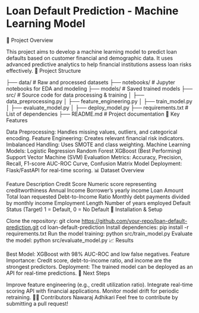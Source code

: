 
# Loan Default Prediction - Machine Learning Model

📌 Project Overview

This project aims to develop a machine learning model to predict loan defaults based on customer financial and demographic data. It uses advanced predictive analytics to help financial institutions assess loan risks effectively.
📂 Project Structure

├── data/                  # Raw and processed datasets
├── notebooks/             # Jupyter notebooks for EDA and modeling
├── models/                # Saved trained models
├── src/                   # Source code for data processing & training
│   ├── data_preprocessing.py
│   ├── feature_engineering.py
│   ├── train_model.py
│   ├── evaluate_model.py
│   ├── deploy_model.py
├── requirements.txt       # List of dependencies
├── README.md              # Project documentation
🚀 Key Features

Data Preprocessing: Handles missing values, outliers, and categorical encoding.
Feature Engineering: Creates relevant financial risk indicators.
Imbalanced Handling: Uses SMOTE and class weighting.
Machine Learning Models:
Logistic Regression
Random Forest
XGBoost (Best Performing)
Support Vector Machine (SVM)
Evaluation Metrics:
Accuracy, Precision, Recall, F1-score
AUC-ROC Curve, Confusion Matrix
Model Deployment: Flask/FastAPI for real-time scoring.
📊 Dataset Overview

Feature	Description
Credit Score	Numeric score representing creditworthiness
Annual Income	Borrower’s yearly income
Loan Amount	Total loan requested
Debt-to-Income Ratio	Monthly debt payments divided by monthly income
Employment Length	Number of years employed
Default Status (Target)	1 = Default, 0 = No Default
🔧 Installation & Setup

Clone the repository:
git clone https://github.com/your-repo/loan-default-prediction.git
cd loan-default-prediction
Install dependencies:
pip install -r requirements.txt
Run the model training:
python src/train_model.py
Evaluate the model:
python src/evaluate_model.py
📈 Results

Best Model: XGBoost with 98% AUC-ROC and low false negatives.
Feature Importance: Credit score, debt-to-income ratio, and income are the strongest predictors.
Deployment: The trained model can be deployed as an API for real-time predictions.
📌 Next Steps

Improve feature engineering (e.g., credit utilization ratio).
Integrate real-time scoring API with financial applications.
Monitor model drift for periodic retraining.
👨‍💻 Contributors
Nawaraj Adhikari
Feel free to contribute by submitting a pull request!
